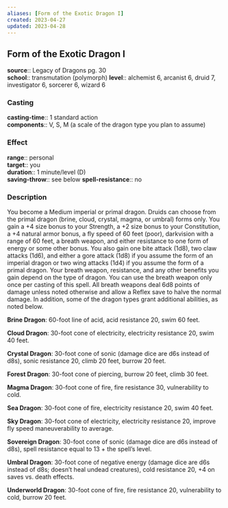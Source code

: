 ```yaml
---
aliases: [Form of the Exotic Dragon I]
created: 2023-04-27
updated: 2023-04-28
---
```


## Form of the Exotic Dragon I

**source**:: Legacy of Dragons pg. 30  
**school**:: transmutation (polymorph)
**level**:: alchemist 6, arcanist 6, druid 7, investigator 6, sorcerer 6, wizard 6

### Casting

**casting-time**:: 1 standard action  
**components**:: V, S, M (a scale of the dragon type you plan to assume)

### Effect

**range**:: personal  
**target**:: you  
**duration**:: 1 minute/level (D)  
**saving-throw**:: see below
**spell-resistance**:: no

### Description

You become a Medium imperial or primal dragon. Druids can choose from the primal dragon (brine, cloud, crystal, magma, or umbral) forms only. You gain a +4 size bonus to your Strength, a +2 size bonus to your Constitution, a +4 natural armor bonus, a fly speed of 60 feet (poor), darkvision with a range of 60 feet, a breath weapon, and either resistance to one form of energy or some other bonus. You also gain one bite attack (1d8), two claw attacks (1d6), and either a gore attack (1d8) if you assume the form of an imperial dragon or two wing attacks (1d4) if you assume the form of a primal dragon. Your breath weapon, resistance, and any other benefits you gain depend on the type of dragon. You can use the breath weapon only once per casting of this spell. All breath weapons deal 6d8 points of damage unless noted otherwise and allow a Reflex save to halve the normal damage. In addition, some of the dragon types grant additional abilities, as noted below.  
  
**Brine Dragon**: 60-foot line of acid, acid resistance 20, swim 60 feet.  
  
**Cloud Dragon**: 30-foot cone of electricity, electricity resistance 20, swim 40 feet.  
  
**Crystal Dragon**: 30-foot cone of sonic (damage dice are d6s instead of d8s), sonic resistance 20, climb 20 feet, burrow 20 feet.  
  
**Forest Dragon**: 30-foot cone of piercing, burrow 20 feet, climb 30 feet.  
  
**Magma Dragon**: 30-foot cone of fire, fire resistance 30, vulnerability to cold.  
  
**Sea Dragon**: 30-foot cone of fire, electricity resistance 20, swim 40 feet.  
  
**Sky Dragon**: 30-foot cone of electricity, electricity resistance 20, improve fly speed maneuverability to average.  
  
**Sovereign Dragon**: 30-foot cone of sonic (damage dice are d6s instead of d8s), spell resistance equal to 13 + the spell’s level.  
  
**Umbral Dragon**: 30-foot cone of negative energy (damage dice are d6s instead of d8s; doesn’t heal undead creatures), cold resistance 20, +4 on saves vs. death effects.  
  
**Underworld Dragon**: 30-foot cone of fire, fire resistance 20, vulnerability to cold, burrow 20 feet.

